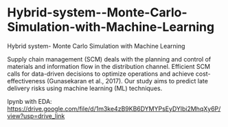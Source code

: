 # Hybrid-system--Monte-Carlo-Simulation-with-Machine-Learning
Hybrid system- Monte Carlo Simulation with Machine Learning

Supply chain management (SCM) deals with the planning and control of materials and information flow in the distribution channel. Efficient SCM calls for data-driven decisions to optimize operations and achieve cost-effectiveness (Gunasekaran et al., 2017). Our study aims to predict late delivery risks using machine learning (ML) techniques.

Ipynb with EDA:
https://drive.google.com/file/d/1m3ke4zB9KB6DYMYPsEyDYlbi2MhqXy6P/view?usp=drive_link
